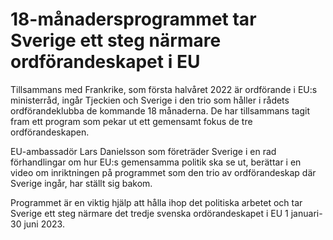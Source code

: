 # 18-månadersprogrammet tar Sverige ett steg närmare ordförandeskapet i EU

Tillsammans med Frankrike, som första halvåret 2022 är ordförande i EU:s ministerråd, ingår Tjeckien och Sverige i den trio som håller i rådets ordförandeklubba de kommande 18 månaderna. De har tillsammans tagit fram ett program som pekar ut ett gemensamt fokus de tre ordförandeskapen.

EU-ambassadör Lars Danielsson som företräder Sverige i en rad förhandlingar om hur EU:s gemensamma politik ska se ut, berättar i en video om inriktningen på programmet som den trio av ordförandeskap där Sverige ingår, har ställt sig bakom.

Programmet är en viktig hjälp att hålla ihop det politiska arbetet och tar Sverige ett steg närmare det tredje svenska ordörandeskapet i EU
1 januari-30 juni 2023.
